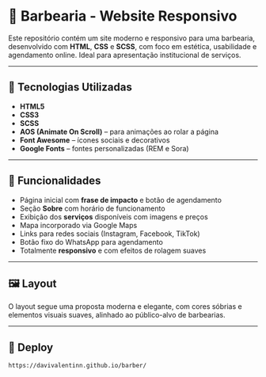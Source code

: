 # 💈 Barbearia - Website Responsivo

Este repositório contém um site moderno e responsivo para uma barbearia, desenvolvido com **HTML**, **CSS** e **SCSS**, com foco em estética, usabilidade e agendamento online. Ideal para apresentação institucional de serviços.

---

## 🔧 Tecnologias Utilizadas

- **HTML5**  
- **CSS3**  
- **SCSS**  
- **AOS (Animate On Scroll)** – para animações ao rolar a página  
- **Font Awesome** – ícones sociais e decorativos  
- **Google Fonts** – fontes personalizadas (REM e Sora)

---

## 📌 Funcionalidades

- Página inicial com **frase de impacto** e botão de agendamento
- Seção **Sobre** com horário de funcionamento
- Exibição dos **serviços** disponíveis com imagens e preços
- Mapa incorporado via Google Maps
- Links para redes sociais (Instagram, Facebook, TikTok)
- Botão fixo do WhatsApp para agendamento
- Totalmente **responsivo** e com efeitos de rolagem suaves

---

## 🖼️ Layout

O layout segue uma proposta moderna e elegante, com cores sóbrias e elementos visuais suaves, alinhado ao público-alvo de barbearias.

---

## 🚀 Deploy
   ```bash
   https://davivalentinn.github.io/barber/
